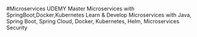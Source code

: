 #Microservices
UDEMY Master Microservices with SpringBoot,Docker,Kubernetes Learn &amp; Develop Microservices with Java, Spring Boot, Spring Cloud, Docker, Kubernetes, Helm, Microservices Security
